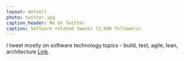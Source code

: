 ```yaml
---
layout: default
photo: twitter.jpg
caption_header: Me On Twitter
caption: Software related tweets (2,600 followers)
---
```


I tweet mostly on software technology topics - build, test, agile, lean, architecture <a target="_blank" href="https://twitter.com/paul_hammant">Link</a>.
